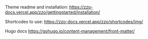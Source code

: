 Theme readme and installation:
https://zzo-docs.vercel.app/zzo/gettingstarted/installation/

Shortcodes to use:
https://zzo-docs.vercel.app/zzo/shortcodes/img/

Hugo docs
https://gohugo.io/content-management/front-matter/
